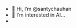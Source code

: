 - 👋 Hi, I’m @santychauhan
- 👀 I’m interested in  AI...
-

<!---
santychauhan/santychauhan is a ✨ special ✨ repository because its `README.md` (this file) appears on your GitHub profile.
You can click the Preview link to take a look at your changes.
--->
